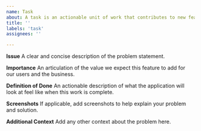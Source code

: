 ```yaml
---
name: Task
about: A task is an actionable unit of work that contributes to new feature development.
title: ''
labels: 'task'
assignees: ''

---
```


**Issue**
A clear and concise description of the problem statement.

**Importance**
An articulation of the value we expect this feature to add for our users and the business.

**Definition of Done**
An actionable description of what the application will look at feel like when this work is complete.

**Screenshots**
If applicable, add screenshots to help explain your problem and solution.

**Additional Context**
Add any other context about the problem here.
